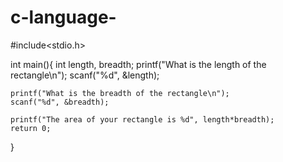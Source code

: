 # c-language-
#include<stdio.h>


int main(){
    int length, breadth;
    printf("What is the length of the rectangle\n");
    scanf("%d", &length);

    printf("What is the breadth of the rectangle\n");
    scanf("%d", &breadth);

    printf("The area of your rectangle is %d", length*breadth);
    return 0;
}
